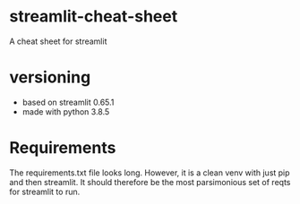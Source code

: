 # streamlit-cheat-sheet
A cheat sheet for streamlit

# versioning
* based on streamlit 0.65.1
* made with python 3.8.5

# Requirements
The requirements.txt file looks long.
However, it is a clean venv with just pip and then streamlit.
It should therefore be the most parsimonious set of reqts for streamlit to run.

